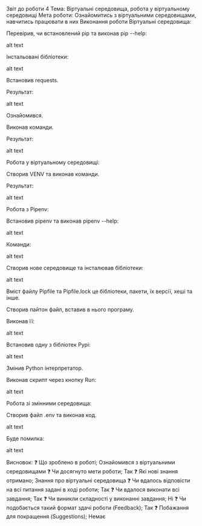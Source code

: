 Звіт до роботи 4
Тема: Віртуальні середовища, робота у віртуальному середовищі
Мета роботи: Ознайомитись з віртуальними середовищами, навчитись працювати в них
Виконання роботи
Віртуальні середовища:

Перевірив, чи встановлений pip та виконав pip --help:

alt text

Інстальовані бібліотеки:

alt text

Встановив requests.

Результат:

alt text

Ознайомився.

Виконав команди.

Результат:

alt text

Робота у віртуальному середовищі:

Створив VENV та виконав команди.

Результат:

alt text

Робота з Pipenv:

Встановив pipenv та виконав pipenv --help:

alt text

Команди:

alt text

Створив нове середовище та інсталював бібліотеки:

alt text

Вміст файлу Pipfile та Pipfile.lock це бібліотеки, пакети, їх версії, хеші та інше.

Створив пайтон файл, вставив в нього програму.

Виконав її:

alt text

Встановив одну з бібліотек Pypi:

alt text

Змінив Python інтерпретатор.

Виконав скрипт через кнопку Run:

alt text

Робота зі змінними середовища:

Створив файл .env та виконав код.

alt text

Буде помилка:

alt text

Висновок:
❓ Що зроблено в роботі;
Ознайомився з віртуальними середовищами
❓ Чи досягнуто мети роботи;
Так
❓ Які нові знання отримано;
Знання про віртуальні середовища
❓ Чи вдалось відповісти на всі питання задані в ході роботи;
Так
❓ Чи вдалося виконати всі завдання;
Так
❓ Чи виникли складності у виконанні завдання;
Ні
❓ Чи подобається такий формат здачі роботи (Feedback);
Так
❓ Побажання для покращення (Suggestions);
Немає